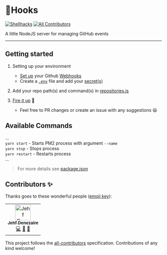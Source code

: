 # 📡Hooks

[![Shellhacks](https://hackathon.badge.pw/shellhacks)](https://shellhacks.net) [![All Contributors](https://img.shields.io/badge/all_contributors-1-orange.svg?style=flat-square)](#contributors-)

A little NodeJS server for managing GitHub events

---

## Getting started

1. Setting up your environment

   - [Set up](https://developer.github.com/webhooks/creating/#setting-up-a-webhook) your Github [Webhooks](https://help.github.com/en/articles/about-webhooks)
   - Create a [`.env`](https://github.com/UPE-FIU/Hooks/blob/master/example.env) file and add your [secret(s)](https://developer.github.com/webhooks/creating/#secret)

2. Add your repo path(s) and command(s) in [repositories.js](https://github.com/UPE-FIU/Hooks/blob/jehf-bug-fix/repositories.js)

3. [Fire it up](https://github.com/UPE-FIU/Hooks/tree/master#available-commands) 🚀

   - Feel free to PR changes or create an issue with any suggestions 😃

## Available Commands

...
<br/>
`yarn start` - Starts PM2 process with argument `--name`</br>
`yarn stop` - Stops process </br>
`yarn restart` - Restarts process </br>
...

> For more details see [package.json](https://github.com/UPE-FIU/Hooks/blob/master/package.json)

## Contributors ✨

Thanks goes to these wonderful people ([emoji key](https://allcontributors.org/docs/en/emoji-key)):

<!-- ALL-CONTRIBUTORS-LIST:START - Do not remove or modify this section -->
<!-- prettier-ignore-start -->
<!-- markdownlint-disable -->
<table>
  <tr>
    <td align="center"><a href="https://upe.cs.fiu.edu"><img src="https://avatars0.githubusercontent.com/u/32716551?v=4" width="50px;" alt="Jehf Denezaire"/><br /><sub><b>Jehf Denezaire</b></sub></a><br /><a href="https://github.com/jehfkemsy/Hooks/commits?author=Jehfkemsy" title="Code">💻</a> <a href="https://github.com/jehfkemsy/Hooks/issues?q=author%3AJehfkemsy" title="Bug reports">🐛</a> <a href="https://github.com/jehfkemsy/Hooks/commits?author=Jehfkemsy" title="Documentation">📖</a></td>
  </tr>
</table>

<!-- markdownlint-enable -->
<!-- prettier-ignore-end -->

<!-- ALL-CONTRIBUTORS-LIST:END -->

This project follows the [all-contributors](https://github.com/all-contributors/all-contributors) specification. Contributions of any kind welcome!

